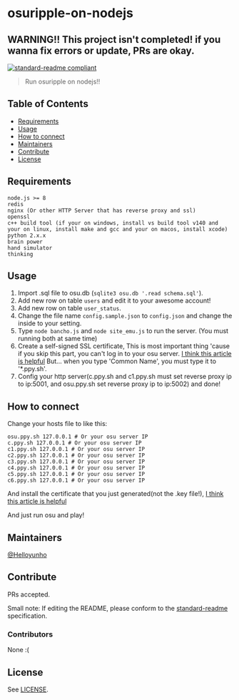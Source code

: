 # osuripple-on-nodejs

## WARNING!! This project isn't completed! if you wanna fix errors or update, PRs are okay.

[![standard-readme compliant](https://img.shields.io/badge/standard--readme-OK-green.svg?style=flat-square)](https://github.com/RichardLitt/standard-readme)

> Run osuripple on nodejs!!

## Table of Contents

- [Requirements](#requirements)
- [Usage](#usage)
- [How to connect](#how-to-connect)
- [Maintainers](#maintainers)
- [Contribute](#contribute)
- [License](#license)

## Requirements

```
node.js >= 8
redis
nginx (Or other HTTP Server that has reverse proxy and ssl)
openssl
c++ build tool (if your on windows, install vs build tool v140 and your on linux, install make and gcc and your on macos, install xcode)
python 2.x.x
brain power
hand simulator
thinking
```

## Usage

1. Import .sql file to osu.db (`sqlite3 osu.db '.read schema.sql'`).
2. Add new row on table `users` and edit it to your awesome account!
3. Add new row on table `user_status`.
4. Change the file name `config.sample.json` to `config.json` and change the inside to your setting.
5. Type `node bancho.js` and `node site_emu.js` to run the server. (You must running both at same time)
6. Create a self-signed SSL certificate, This is most important thing 'cause if you skip this part, you can't log in to your osu server. [I think this article is helpful](https://www.akadia.com/services/ssh_test_certificate.html) But... when you type 'Common Name', you must type it to '*.ppy.sh'.
7. Config your http server(c.ppy.sh and c1.ppy.sh must set reverse proxy ip to ip:5001, and osu.ppy.sh set reverse proxy ip to ip:5002) and done!

## How to connect

Change your hosts file to like this:
```
osu.ppy.sh 127.0.0.1 # Or your osu server IP
c.ppy.sh 127.0.0.1 # Or your osu server IP
c1.ppy.sh 127.0.0.1 # Or your osu server IP
c2.ppy.sh 127.0.0.1 # Or your osu server IP
c3.ppy.sh 127.0.0.1 # Or your osu server IP
c4.ppy.sh 127.0.0.1 # Or your osu server IP
c5.ppy.sh 127.0.0.1 # Or your osu server IP
c6.ppy.sh 127.0.0.1 # Or your osu server IP
```

And install the certificate that you just generated(not the .key file!), [I think this article is helpful](https://community.spiceworks.com/how_to/1839-installing-self-signed-ca-certificate-in-windows)

And just run osu and play!

## Maintainers

[@Helloyunho](https://github.com/Helloyunho)

## Contribute

PRs accepted.

Small note: If editing the README, please conform to the [standard-readme](https://github.com/RichardLitt/standard-readme) specification.

### Contributors

None :(

## License

See [LICENSE](LICENSE).
